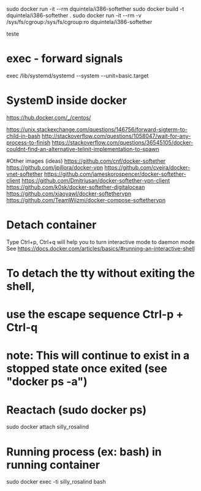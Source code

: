 sudo docker run -it --rm dquintela/i386-softether
sudo docker build -t dquintela/i386-softether .
sudo docker run -it --rm -v /sys/fs/cgroup:/sys/fs/cgroup:ro dquintela/i386-softether

teste
# exec - forward signals
exec /lib/systemd/systemd --system --unit=basic.target

# SystemD inside docker
https://hub.docker.com/_/centos/

https://unix.stackexchange.com/questions/146756/forward-sigterm-to-child-in-bash
http://stackoverflow.com/questions/1058047/wait-for-any-process-to-finish
https://stackoverflow.com/questions/36545105/docker-couldnt-find-an-alternative-telinit-implementation-to-spawn

#Other images (ideas)
https://github.com/cnf/docker-softether
https://github.com/jpillora/docker-vpn
https://github.com/cveira/docker-vnet-softether
https://github.com/jameskorospencer/docker-softether-client
https://github.com/Dmitriusan/docker-softether-vpn-client
https://github.com/k0sk/docker-softether-digitalocean
https://github.com/xiaoyawl/docker-softethervpn
https://github.com/TeamWiizmi/docker-compose-softethervpn

# Detach container
Type Ctrl+p, Ctrl+q will help you to turn interactive mode to daemon mode
See https://docs.docker.com/articles/basics/#running-an-interactive-shell
# To detach the tty without exiting the shell,
# use the escape sequence Ctrl-p + Ctrl-q
# note: This will continue to exist in a stopped state once exited (see "docker ps -a")

# Reactach (sudo docker ps)
sudo docker attach silly_rosalind

# Running process (ex: bash) in running container
sudo docker exec -ti silly_rosalind bash

